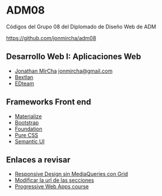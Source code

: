 # ADM08

Códigos del Grupo 08 del Diplomado de Diseño Web de ADM

https://github.com/jonmircha/adm08

## Desarrollo Web I: Aplicaciones Web

* [Jonathan MirCha](http://jonmircha.com/) <jonmircha@gmail.com>
* [Bextlan](http://bextlan.com)
* [EDteam](http://ed.team)

## Frameworks Front end

* [Materialize](http://materializecss.com/)
* [Bootstrap](https://getbootstrap.com/)
* [Foundation](foundation.zurb.com)
* [Pure CSS](https://purecss.io/)
* [Semantic UI](https://semantic-ui.com/)

## Enlaces a revisar

* [Responsive Design sin MediaQueries con Grid](https://ed.team/blog/responsive-design-con-grid-css-y-sin-media-queries)
* [Modificar la url de las secciones](https://www.youtube.com/watch?v=HsmYkJ1qlHE&index=44&list=PLvq-jIkSeTUbxAO7uRoeNHH6ZCyjr7xq2)
* [Progressive Web Apps course](https://www.youtube.com/watch?v=17kGWJOuL-A&list=PLNYkxOF6rcIAdnzEsWkg0KpMn2WJwMBmN)
